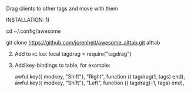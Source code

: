 Drag clients to other tags and move with them


INSTALLATION:
1)

  cd ~/.config/awesome

  git clone https://github.com/jorenheit/awesome_alttab.git alttab

2) Add to rc.lua:
   local tagdrag = require("tagdrag")

3) Add key-bindings to table, for example:

    awful.key({ modkey, "Shift"}, "Right", function () tagdrag(1, tags) end),
    awful.key({ modkey, "Shift"}, "Left", function () tagdrag(-1, tags) end),



